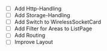 - [ ] Add Http-Handling
- [ ] Add Storage-Handling
- [ ] Add Switch to WirelessSocketCard
- [ ] Add Filter for Areas to ListPage
- [ ] Add Routing
- [ ] Improve Layout